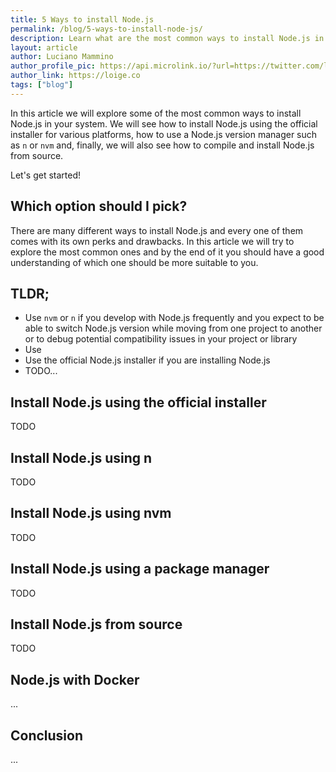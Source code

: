 ```yaml
---
title: 5 Ways to install Node.js
permalink: /blog/5-ways-to-install-node-js/
description: Learn what are the most common ways to install Node.js in your development machine
layout: article
author: Luciano Mammino
author_profile_pic: https://api.microlink.io/?url=https://twitter.com/loige&embed=image.url
author_link: https://loige.co
tags: ["blog"]
---
```


In this article we will explore some of the most common ways to install Node.js in your system. We will see how to install Node.js using the official installer for various platforms, how to use a Node.js version manager such as `n` or `nvm` and, finally, we will also see how to compile and install Node.js from source.

Let's get started!


## Which option should I pick?

There are many different ways to install Node.js and every one of them comes with its own perks and drawbacks. In this article we will try to explore the most common ones and by the end of it you should have a good understanding of which one should be more suitable to you.

## TLDR;

  - Use `nvm` or `n` if you develop with Node.js frequently and you expect to be able to switch Node.js version while moving from one project to another or to debug potential compatibility issues in your project or library
  - Use 
  - Use the official Node.js installer if you are installing Node.js
  - TODO...


## Install Node.js using the official installer

TODO


## Install Node.js using n

TODO


## Install Node.js using nvm

TODO


## Install Node.js using a package manager

TODO


## Install Node.js from source

TODO


## Node.js with Docker

...


## Conclusion

...
